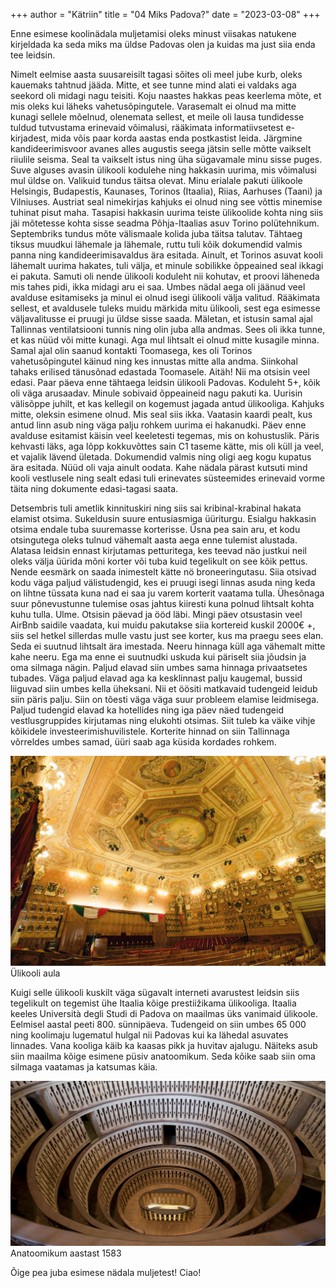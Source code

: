 +++
author = "Kätriin"
title = "04 Miks Padova?"
date = "2023-03-08"
+++

Enne esimese koolinädala muljetamisi oleks minust viisakas natukene kirjeldada ka seda miks ma üldse Padovas olen ja kuidas ma just siia enda tee leidsin.

Nimelt eelmise aasta suusareisilt tagasi sõites oli meel jube kurb, oleks kauemaks tahtnud jääda. Mitte, et see tunne mind alati ei valdaks aga seekord oli midagi nagu teisiti. Koju naastes hakkas peas keerlema mõte, et mis oleks kui läheks vahetusõpingutele. Varasemalt ei olnud ma mitte kunagi sellele mõelnud, olenemata sellest, et meile oli lausa tundidesse tuldud tutvustama erinevaid võimalusi, rääkimata informatiivsetest e-kirjadest, mida võis paar korda aastas enda postkastist leida. Järgmine kandideerimisvoor avanes alles augustis seega jätsin selle mõtte vaikselt riiulile seisma. Seal ta vaikselt istus ning üha sügavamale minu sisse puges. Suve alguses avasin ülikooli kodulehe ning hakkasin uurima, mis võimalusi mul üldse on. Valikuid tundus täitsa olevat. Minu erialale pakuti ülikoole Helsingis, Budapestis, Kaunases, Torinos (Itaalia), Riias, Aarhuses (Taani) ja Vilniuses. Austriat seal nimekirjas kahjuks ei olnud ning see võttis minemise tuhinat pisut maha. Tasapisi hakkasin uurima teiste ülikoolide kohta ning siis jäi mõtetesse kohta sisse seadma Põhja-Itaalias asuv Torino polütehnikum. Septembriks tundus mõte välismaale kolida juba täitsa talutav. Tähtaeg tiksus muudkui lähemale ja lähemale, ruttu tuli kõik dokumendid valmis panna ning kandideerimisavaldus ära esitada. Ainult, et Torinos asuvat kooli lähemalt uurima hakates, tuli välja, et minule sobilikke õppeained seal ikkagi ei pakuta. Samuti oli nende ülikooli koduleht nii kohutav, et proovi läheneda mis tahes pidi, ikka midagi aru ei saa. Umbes nädal aega oli jäänud veel avalduse esitamiseks ja minul ei olnud isegi ülikooli välja valitud. Rääkimata sellest, et avaldusele tuleks muidu märkida mitu ülikooli, sest ega esimesse väljavalitusse ei pruugi ju üldse sisse saada. Mäletan, et istusin samal ajal Tallinnas ventilatsiooni tunnis ning olin juba alla andmas. Sees oli ikka tunne, et kas nüüd või mitte kunagi. Aga mul lihtsalt ei olnud mitte kusagile minna. Samal ajal olin saanud kontakti Toomasega, kes oli Torinos vahetusõpingutel käinud ning kes innustas mitte alla andma. Siinkohal tahaks erilised tänusõnad edastada Toomasele. Aitäh! Nii ma otsisin veel edasi. Paar päeva enne tähtaega leidsin ülikooli Padovas. Koduleht 5+, kõik oli väga arusaadav. Minule sobivaid õppeaineid nagu pakuti ka. Uurisin välisõppe juhilt, et kas kellegil on kogemust jagada antud ülikooliga. Kahjuks mitte, oleksin esimene olnud. Mis seal siis ikka. Vaatasin kaardi pealt, kus antud linn asub ning väga palju rohkem uurima ei hakanudki. Päev enne avalduse esitamist käisin veel keeletesti tegemas, mis on kohustuslik. Päris kehvasti läks, aga lõpp kokkuvõttes sain C1 taseme kätte, mis oli küll ja veel, et vajalik lävend ületada. Dokumendid valmis ning oligi aeg kogu kupatus ära esitada. Nüüd oli vaja ainult oodata. Kahe nädala pärast kutsuti mind kooli vestlusele ning sealt edasi tuli erinevates süsteemides erinevaid vorme täita ning dokumente edasi-tagasi saata. 

Detsembris tuli ametlik kinnituskiri ning siis sai kribinal-krabinal hakata elamist otsima. Sukeldusin suure entusiasmiga üüriturgu. Esialgu hakkasin otsima endale tuba suuremasse korterisse. Üsna pea sain aru, et kodu otsingutega oleks tulnud vähemalt aasta aega enne tulemist alustada. Alatasa leidsin ennast kirjutamas petturitega, kes teevad näo justkui neil oleks välja üürida mõni korter või tuba kuid tegelikult on see kõik pettus. Nende eesmärk on saada inimestelt kätte nö broneeringutasu. Siia otsivad kodu väga paljud välistudengid, kes ei pruugi isegi linnas asuda ning keda on lihtne tüssata kuna nad ei saa ju varem korterit vaatama tulla. Ühesõnaga suur põnevustunne tulemise osas jahtus kiiresti kuna polnud lihtsalt kohta kuhu tulla. Ulme. Otsisin päevad ja ööd läbi. Mingi päev otsustasin veel AirBnb saidile vaadata, kui muidu pakutakse siia kortereid kuskil 2000€ +, siis sel hetkel sillerdas mulle vastu just see korter, kus ma praegu sees elan. Seda ei suutnud lihtsalt ära imestada. Neeru hinnaga küll aga vähemalt mitte kahe neeru. Ega ma enne ei suutnudki uskuda kui päriselt siia jõudsin ja oma silmaga nägin. Paljud elavad siin umbes sama hinnaga privaatsetes tubades. Väga paljud elavad aga ka kesklinnast palju kaugemal, bussid liiguvad siin umbes kella üheksani. Nii et öösiti matkavaid tudengeid leidub siin päris palju. Siin on tõesti väga väga suur probleem elamise leidmisega. Paljud tudengid elavad ka hotellides ning iga päev näed tudengeid vestlusgruppides kirjutamas ning elukohti otsimas. Siit tuleb ka väike vihje kõikidele investeerimishuvilistele. Korterite hinnad on siin Tallinnaga võrreldes umbes samad, üüri saab aga küsida kordades rohkem.

![Padova](/images/04-1.png)
Ülikooli aula

Kuigi selle ülikooli kuskilt väga sügavalt interneti avarustest leidsin siis tegelikult on tegemist ühe Itaalia kõige prestiižikama ülikooliga. Itaalia keeles Università degli Studi di Padova on maailmas üks vanimaid ülikoole. Eelmisel aastal peeti 800. sünnipäeva. Tudengeid on siin umbes 65 000 ning koolimaju lugematul hulgal nii Padovas kui ka lähedal asuvates linnades. Vana kooliga käib ka kaasas pikk ja huvitav ajalugu. Näiteks asub siin maailma kõige esimene püsiv anatoomikum. Seda kõike saab siin oma silmaga vaatamas ja katsumas käia. 

![Padova](/images/04-2.jpg)
Anatoomikum aastast 1583

Õige pea juba esimese nädala muljetest! Ciao!
